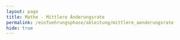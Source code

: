 ```yaml
---
layout: page
title: Mathe - Mittlere Änderungsrate
permalink: /einfuehrungsphase/ableitung/mittlere_aenderungsrate
hide: true
---
```

